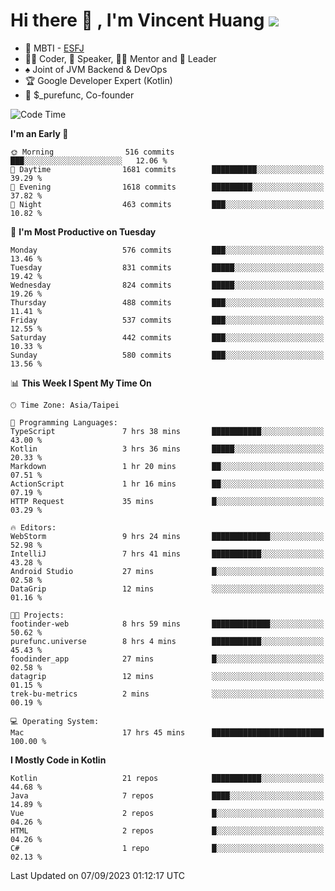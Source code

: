 # Hi there 👋 , I'm Vincent Huang ![](https://komarev.com/ghpvc/?username=Jian-Min-Huang)
- 👀 MBTI - [ESFJ](https://www.16personalities.com/esfj-personality)
- 👨‍💻 Coder, 🎤 Speaker, 👨‍🏫 Mentor and 🚀 Leader
- ♠️ Joint of JVM Backend & DevOps
- 🏆 Google Developer Expert (Kotlin)
- 💼 $_purefunc, Co-founder

<!--START_SECTION:waka-->
![Code Time](http://img.shields.io/badge/Code%20Time-2%2C525%20hrs%206%20mins-blue)

**I'm an Early 🐤** 

```text
🌞 Morning                516 commits         ███░░░░░░░░░░░░░░░░░░░░░░   12.06 % 
🌆 Daytime                1681 commits        ██████████░░░░░░░░░░░░░░░   39.29 % 
🌃 Evening                1618 commits        █████████░░░░░░░░░░░░░░░░   37.82 % 
🌙 Night                  463 commits         ███░░░░░░░░░░░░░░░░░░░░░░   10.82 % 
```
📅 **I'm Most Productive on Tuesday** 

```text
Monday                   576 commits         ███░░░░░░░░░░░░░░░░░░░░░░   13.46 % 
Tuesday                  831 commits         █████░░░░░░░░░░░░░░░░░░░░   19.42 % 
Wednesday                824 commits         █████░░░░░░░░░░░░░░░░░░░░   19.26 % 
Thursday                 488 commits         ███░░░░░░░░░░░░░░░░░░░░░░   11.41 % 
Friday                   537 commits         ███░░░░░░░░░░░░░░░░░░░░░░   12.55 % 
Saturday                 442 commits         ███░░░░░░░░░░░░░░░░░░░░░░   10.33 % 
Sunday                   580 commits         ███░░░░░░░░░░░░░░░░░░░░░░   13.56 % 
```


📊 **This Week I Spent My Time On** 

```text
🕑︎ Time Zone: Asia/Taipei

💬 Programming Languages: 
TypeScript               7 hrs 38 mins       ███████████░░░░░░░░░░░░░░   43.00 % 
Kotlin                   3 hrs 36 mins       █████░░░░░░░░░░░░░░░░░░░░   20.33 % 
Markdown                 1 hr 20 mins        ██░░░░░░░░░░░░░░░░░░░░░░░   07.51 % 
ActionScript             1 hr 16 mins        ██░░░░░░░░░░░░░░░░░░░░░░░   07.19 % 
HTTP Request             35 mins             █░░░░░░░░░░░░░░░░░░░░░░░░   03.29 % 

🔥 Editors: 
WebStorm                 9 hrs 24 mins       █████████████░░░░░░░░░░░░   52.98 % 
IntelliJ                 7 hrs 41 mins       ███████████░░░░░░░░░░░░░░   43.28 % 
Android Studio           27 mins             █░░░░░░░░░░░░░░░░░░░░░░░░   02.58 % 
DataGrip                 12 mins             ░░░░░░░░░░░░░░░░░░░░░░░░░   01.16 % 

🐱‍💻 Projects: 
footinder-web            8 hrs 59 mins       █████████████░░░░░░░░░░░░   50.62 % 
purefunc.universe        8 hrs 4 mins        ███████████░░░░░░░░░░░░░░   45.43 % 
foodinder_app            27 mins             █░░░░░░░░░░░░░░░░░░░░░░░░   02.58 % 
datagrip                 12 mins             ░░░░░░░░░░░░░░░░░░░░░░░░░   01.15 % 
trek-bu-metrics          2 mins              ░░░░░░░░░░░░░░░░░░░░░░░░░   00.19 % 

💻 Operating System: 
Mac                      17 hrs 45 mins      █████████████████████████   100.00 % 
```

**I Mostly Code in Kotlin** 

```text
Kotlin                   21 repos            ███████████░░░░░░░░░░░░░░   44.68 % 
Java                     7 repos             ████░░░░░░░░░░░░░░░░░░░░░   14.89 % 
Vue                      2 repos             █░░░░░░░░░░░░░░░░░░░░░░░░   04.26 % 
HTML                     2 repos             █░░░░░░░░░░░░░░░░░░░░░░░░   04.26 % 
C#                       1 repo              █░░░░░░░░░░░░░░░░░░░░░░░░   02.13 % 
```




 Last Updated on 07/09/2023 01:12:17 UTC
<!--END_SECTION:waka-->
